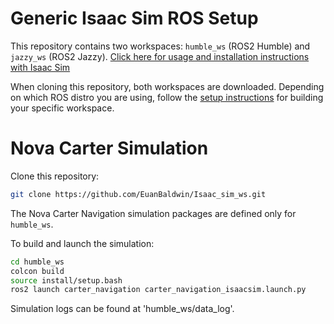# Generic Isaac Sim ROS Setup

This repository contains two workspaces: `humble_ws` (ROS2 Humble) and `jazzy_ws` (ROS2 Jazzy). [Click here for usage and installation instructions with Isaac Sim](https://docs.isaacsim.omniverse.nvidia.com/5.0.0/index.html)

When cloning this repository, both workspaces are downloaded. Depending on which ROS distro you are using, follow the [setup instructions](https://docs.isaacsim.omniverse.nvidia.com/5.0.0/installation/install_ros.html#setting-up-workspaces) for building your specific workspace.

# Nova Carter Simulation

Clone this repository:

```bash
git clone https://github.com/EuanBaldwin/Isaac_sim_ws.git
```

The Nova Carter Navigation simulation packages are defined only for `humble_ws`. 

To build and launch the simulation:

```bash
cd humble_ws
colcon build
source install/setup.bash
ros2 launch carter_navigation carter_navigation_isaacsim.launch.py
```

Simulation logs can be found at 'humble_ws/data_log'.
